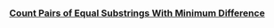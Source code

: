 ### [Count Pairs of Equal Substrings With Minimum Difference](https://leetcode.com/problems/count-pairs-of-equal-substrings-with-minimum-difference)

